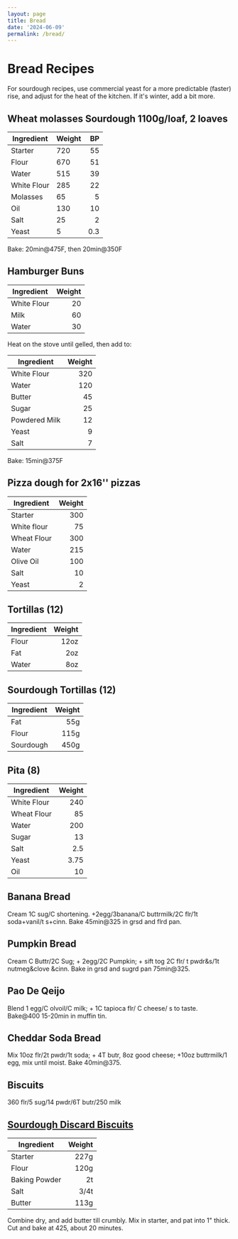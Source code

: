 ```yaml
---
layout: page
title: Bread
date: '2024-06-09'
permalink: /bread/
---
```


# Bread Recipes
For sourdough recipes, use commercial yeast for a more predictable (faster) rise, and adjust for the heat of the kitchen. If it's winter, add a bit more. 

## **Wheat molasses Sourdough 1100g/loaf, 2 loaves** 

|Ingredient     |Weight| BP|
|---|---|--:|
Starter|    720|55
Flour|      670|51
Water|      515|39
White Flour|285|22
Molasses|   65|5
Oil|        130|10
Salt|       25|2
Yeast|      5|0.3

Bake: 20min@475F, then 20min@350F

## **Hamburger Buns**

|Ingredient     |Weight|
|---|---:|
White Flour|20
Milk| 60
Water| 30

Heat on the stove until gelled, then add to:

|Ingredient     |Weight|
|---|---:|
White Flour|320
Water|120
Butter|45
Sugar|25
Powdered Milk|12
Yeast|9
Salt|7


Bake: 15min@375F

## **Pizza dough for 2x16'' pizzas** 

|Ingredient     |Weight|
|---|---:|
Starter|300
White flour|75
Wheat Flour|300
Water|215
Olive Oil|100
Salt|10
Yeast|2


## **Tortillas (12)** 

|Ingredient     |Weight|
|---|---:|
Flour|12oz
Fat|2oz
Water|8oz


## **Sourdough Tortillas (12)**

|Ingredient     |Weight|
|---|---:|
|Fat|55g|
|Flour|115g|
|Sourdough|450g|

## **Pita (8)**

|Ingredient     |Weight|
|---|---:|
White Flour|240
Wheat Flour|85
Water|200
Sugar|13
Salt|2.5
Yeast|3.75
Oil|10

## **Banana Bread** 
Cream 1C sug/C shortening. +2egg/3banana/C buttrmilk/2C flr/1t soda+vanil/t s+cinn. Bake 45min@325 in grsd and flrd pan.  
## **Pumpkin Bread** 
Cream C Buttr/2C Sug; + 2egg/2C Pumpkin; + sift tog 2C flr/ t pwdr&s/1t nutmeg&clove &cinn. Bake in grsd and sugrd pan 75min@325.
## **Pao De Qeijo** 
Blend 1 egg/C olvoil/C milk; + 1C tapioca flr/ C cheese/ s to taste. Bake@400 15-20min in muffin tin.
## **Cheddar Soda Bread** 
Mix 10oz flr/2t pwdr/1t soda; + 4T butr, 8oz good cheese; +10oz buttrmilk/1 egg, mix until moist. Bake 40min@375.
## **Biscuits**
360 flr/5 sug/14 pwdr/6T butr/250 milk

## [**Sourdough Discard Biscuits**](https://www.kingarthurbaking.com/recipes/buttery-sourdough-biscuits-recipe)

|Ingredient     |Weight|
|---            |---:|
|Starter        |227g|
|Flour          |120g|
|Baking Powder  |2t|
|Salt           |3/4t|
|Butter         |113g|

Combine dry, and add butter till crumbly. Mix in starter, and pat into 1" thick. Cut and bake at 425, about 20 minutes.